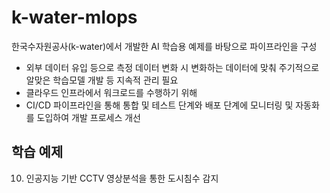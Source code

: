 # k-water-mlops

한국수자원공사(k-water)에서 개발한 AI 학습용 예제를 바탕으로 파이프라인을 구성
- 외부 데이터 유입 등으로 측정 데이터 변화 시 변화하는 데이터에 맞춰 주기적으로 알맞은 학습모델 개발 등 지속적 관리 필요
- 클라우드 인프라에서 워크로드를 수행하기 위해
- CI/CD 파이프라인을 통해 통합 및 테스트 단계와 배포 단계에 모니터링 및 자동화를 도입하여 개발 프로세스 개선

## 학습 예제
10. 인공지능 기반 CCTV 영상분석을 통한 도시침수 감지
